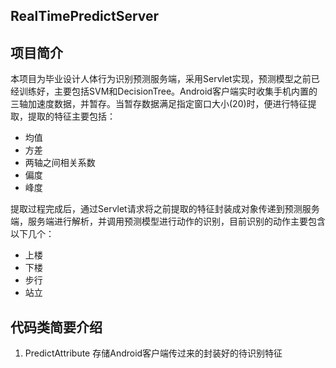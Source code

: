 RealTimePredictServer
---

项目简介
---

本项目为毕业设计人体行为识别预测服务端，采用Servlet实现，预测模型之前已经训练好，主要包括SVM和DecisionTree。Android客户端实时收集手机内置的三轴加速度数据，并暂存。当暂存数据满足指定窗口大小(20)时，便进行特征提取，提取的特征主要包括：

- 均值
- 方差
- 两轴之间相关系数
- 偏度
- 峰度

提取过程完成后，通过Servlet请求将之前提取的特征封装成对象传递到预测服务端，服务端进行解析，并调用预测模型进行动作的识别，目前识别的动作主要包含以下几个：

- 上楼
- 下楼
- 步行
- 站立

代码类简要介绍
---

1. PredictAttribute
存储Android客户端传过来的封装好的待识别特征